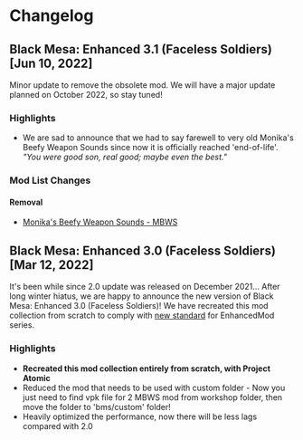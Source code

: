 # Changelog
## Black Mesa: Enhanced 3.1 (Faceless Soldiers) [Jun 10, 2022]
Minor update to remove the obsolete mod.
We will have a major update planned on October 2022, so stay tuned!

### Highlights
* We are sad to announce that we had to say farewell to very old Monika's Beefy Weapon Sounds since now it is officially reached 'end-of-life'. *"You were good son, real good; maybe even the best."*

### Mod List Changes
#### Removal
* [Monika's Beefy Weapon Sounds - MBWS](https://steamcommunity.com/sharedfiles/filedetails/?id=1954333932)

## Black Mesa: Enhanced 3.0 (Faceless Soldiers) [Mar 12, 2022]
It's been while since 2.0 update was released on December 2021...
After long winter hiatus, we are happy to announce the new version of Black Mesa: Enhanced 3.0 (Faceless Soldiers)!
We have recreated this mod collection from scratch to comply with [new standard](github.com/MysticMoonlight/EnhancedMod/blob/main/STANDARD.md) for EnhancedMod series.

### Highlights
* **Recreated this mod collection entirely from scratch, with Project Atomic**
* Reduced the mod that needs to be used with custom folder - Now you just need to find vpk file for 2 MBWS mod from workshop folder, then move the folder to 'bms/custom' folder!
* Heavily optimized the performance, now there will be less lags compared with 2.0